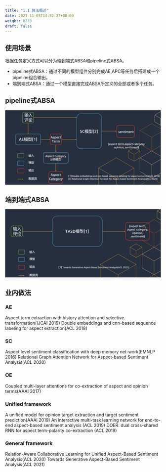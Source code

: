```yaml
---
title: "1.1 算法概述"
date: 2021-11-05T14:52:27+08:00
weight: 0220
draft: false
---
```


## 使用场景

根据任务定义方式可以分为端到端式ABSA和pipeline式ABSA。

* pipeline式ABSA：通过不同的模型组件分别完成AE,APC等任务后搭建成一个pipeline组合输出。
* 端到端式ABSA：通过一个模型直接完成ABSA所定义的全部或者多个任务。

## pipeline式ABSA
![](pipeline.png)

## 端到端式ABSA
![](e2e.png)

## 业内做法
### AE
Aspect term extraction with history attention and selective transformation(IJCAI 2019)
Double embeddings and cnn-based sequence labeling for aspect extraction(ACL 2018)

### SC
Aspect level sentiment classification with deep memory net-work(EMNLP 2016)
Relational Graph Attention Network for Aspect-based Sentiment Analysis(ACL 2020)

### OE
Coupled multi-layer attentions for co-extraction of aspect and opinion terms(AAAI 2017)

### Unified framework 
A unified model for opinion target extraction and target sentiment prediction(AAAI 2019)
An interactive multi-task learning network for end-to-end aspect-based sentiment analysis (ACL 2019)
DOER: dual cross-shared RNN for aspect term-polarity co-extraction (ACL 2019)

### General framework 
Relation-Aware Collaborative Learning for Unified Aspect-Based Sentiment Analysis(ACL 2020)
Towards Generative Aspect-Based Sentiment Analysis(ACL 2021)


